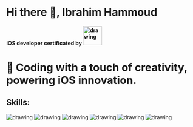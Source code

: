 # Hi there 👋, Ibrahim Hammoud
####  iOS developer certificated by <img src="https://github.com/ibrahimhmd/ibrahimhmd/assets/46127624/69cbc997-10f7-4d86-b337-5a66c4c8dc98" alt="drawing" width="50" hight= "50"/>
# 🔭 Coding with a touch of creativity, powering iOS innovation.


## Skills: 
<img src="https://github.com/ibrahimhmd/ibrahimhmd/assets/46127624/74a93543-a1ee-4304-a682-5865b349653f" alt="drawing" width=“500px” hight= “500px”/>
<img src="https://github.com/ibrahimhmd/ibrahimhmd/assets/46127624/ec1150eb-81ee-451b-9ab0-ae851daa907f" alt="drawing" width=“500px” hight= “500px”/>
<img src="https://github.com/ibrahimhmd/ibrahimhmd/assets/46127624/f1c4b64f-7d28-41bf-bce8-197f1fecc840" alt="drawing" width=“500px” hight= “500px”/>
<img src="https://github.com/ibrahimhmd/ibrahimhmd/assets/46127624/e617cad8-14a9-4077-95d4-917605fd9355" alt="drawing" width=“500px” hight= “500px”/>
<img src="https://github.com/ibrahimhmd/ibrahimhmd/assets/46127624/6f56158e-0db6-44e6-bd63-4df396ce414f" alt="drawing" width=“500px” hight= “500px”/>
<img src="https://github.com/ibrahimhmd/ibrahimhmd/assets/46127624/a914818b-57a9-4bab-8a5c-76e70ed95fd8" alt="drawing" width=“500px” hight= “500px”/>





